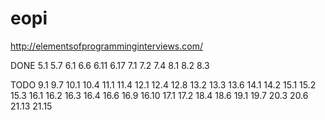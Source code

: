 # eopi
http://elementsofprogramminginterviews.com/



DONE
5.1 5.7
6.1 6.6 6.11 6.17
7.1 7.2 7.4
8.1 8.2 8.3

TODO
9.1 9.7
10.1 10.4
11.1 11.4
12.1 12.4 12.8
13.2 13.3 13.6
14.1 14.2
15.1 15.2 15.3
16.1 16.2 16.3 16.4 16.6 16.9 16.10
17.1 17.2
18.4 18.6
19.1 19.7
20.3 20.6
21.13 21.15
